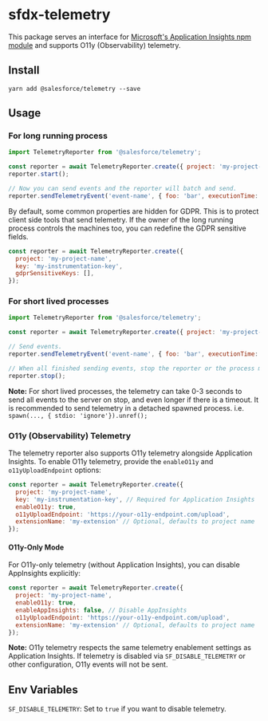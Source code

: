 # sfdx-telemetry

This package serves an interface for [Microsoft's Application Insights npm module](https://www.npmjs.com/package/applicationinsights) and supports O11y (Observability) telemetry.

## Install

`yarn add @salesforce/telemetry --save`

## Usage

### For long running process

```javascript
import TelemetryReporter from '@salesforce/telemetry';

const reporter = await TelemetryReporter.create({ project: 'my-project-name', key: 'my-instrumentation-key' });
reporter.start();

// Now you can send events and the reporter will batch and send.
reporter.sendTelemetryEvent('event-name', { foo: 'bar', executionTime: 0.5912 });
```

By default, some common properties are hidden for GDPR. This is to protect client side tools that send telemetry. If the owner of the long running process controls the machines too, you can redefine the GDPR sensitive fields.

```javascript
const reporter = await TelemetryReporter.create({
  project: 'my-project-name',
  key: 'my-instrumentation-key',
  gdprSensitiveKeys: [],
});
```

### For short lived processes

```javascript
import TelemetryReporter from '@salesforce/telemetry';

const reporter = await TelemetryReporter.create({ project: 'my-project-name', key: 'my-instrumentation-key' });

// Send events.
reporter.sendTelemetryEvent('event-name', { foo: 'bar', executionTime: 0.5912 });

// When all finished sending events, stop the reporter or the process may hang.
reporter.stop();
```

**Note:** For short lived processes, the telemetry can take 0-3 seconds to send all events to the server on stop, and even longer if there is a timeout. It is recommended to send telemetry in a detached spawned process. i.e. `spawn(..., { stdio: 'ignore'}).unref();`

### O11y (Observability) Telemetry

The telemetry reporter also supports O11y telemetry alongside Application Insights. To enable O11y telemetry, provide the `enableO11y` and `o11yUploadEndpoint` options:

```javascript
const reporter = await TelemetryReporter.create({
  project: 'my-project-name',
  key: 'my-instrumentation-key', // Required for Application Insights
  enableO11y: true,
  o11yUploadEndpoint: 'https://your-o11y-endpoint.com/upload',
  extensionName: 'my-extension' // Optional, defaults to project name
});
```

#### O11y-Only Mode

For O11y-only telemetry (without Application Insights), you can disable AppInsights explicitly:

```javascript
const reporter = await TelemetryReporter.create({
  project: 'my-project-name',
  enableO11y: true,
  enableAppInsights: false, // Disable AppInsights
  o11yUploadEndpoint: 'https://your-o11y-endpoint.com/upload',
  extensionName: 'my-extension' // Optional, defaults to project name
});
```

**Note:** O11y telemetry respects the same telemetry enablement settings as Application Insights. If telemetry is disabled via `SF_DISABLE_TELEMETRY` or other configuration, O11y events will not be sent.

## Env Variables

`SF_DISABLE_TELEMETRY`: Set to `true` if you want to disable telemetry.
